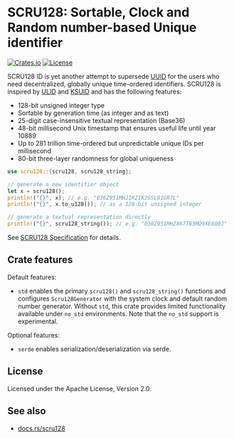 # SCRU128: Sortable, Clock and Random number-based Unique identifier

[![Crates.io](https://img.shields.io/crates/v/scru128)](https://crates.io/crates/scru128)
[![License](https://img.shields.io/crates/l/scru128)](https://github.com/scru128/rust/blob/main/LICENSE)

SCRU128 ID is yet another attempt to supersede [UUID] for the users who need
decentralized, globally unique time-ordered identifiers. SCRU128 is inspired by
[ULID] and [KSUID] and has the following features:

- 128-bit unsigned integer type
- Sortable by generation time (as integer and as text)
- 25-digit case-insensitive textual representation (Base36)
- 48-bit millisecond Unix timestamp that ensures useful life until year 10889
- Up to 281 trillion time-ordered but unpredictable unique IDs per millisecond
- 80-bit three-layer randomness for global uniqueness

```rust
use scru128::{scru128, scru128_string};

// generate a new identifier object
let x = scru128();
println!("{}", x); // e.g. "036Z951MHJIKZIK2GSL81GR7L"
println!("{}", x.to_u128()); // as a 128-bit unsigned integer

// generate a textual representation directly
println!("{}", scru128_string()); // e.g. "036Z951MHZX67T63MQ9XE6Q0J"
```

See [SCRU128 Specification] for details.

[uuid]: https://en.wikipedia.org/wiki/Universally_unique_identifier
[ulid]: https://github.com/ulid/spec
[ksuid]: https://github.com/segmentio/ksuid
[scru128 specification]: https://github.com/scru128/spec

## Crate features

Default features:

- `std` enables the primary `scru128()` and `scru128_string()` functions and
  configures `Scru128Generator` with the system clock and default random number
  generator. Without `std`, this crate provides limited functionality available
  under `no_std` environments. Note that the `no_std` support is experimental.

Optional features:

- `serde` enables serialization/deserialization via serde.

## License

Licensed under the Apache License, Version 2.0.

## See also

- [docs.rs/scru128](https://docs.rs/scru128)
